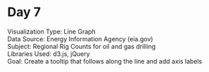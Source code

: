 # Day 7

Visualization Type: Line Graph <br>
Data Source: Energy Information Agency (eia.gov) <br>
Subject: Regional Rig Counts for oil and gas drilling <br>
Libraries Used: d3.js, jQuery <br>
Goal: Create a tooltip that follows along the line and add axis labels<br>


